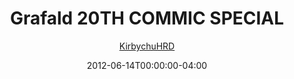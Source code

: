 ---
title: "Grafald 20TH COMMIC SPECIAL"
type: "image"
date: 2012-06-14T00:00:00-04:00
draft: false
categories:
- comics
- collaborations
tags:
- grafald
image_path: "/projects/grafald/comics/img/2012/20.png"
alt_text: ""
is_subpage: true
author: "[KirbychuHRD](https://cohost.org/KirbychuHRD)"
---